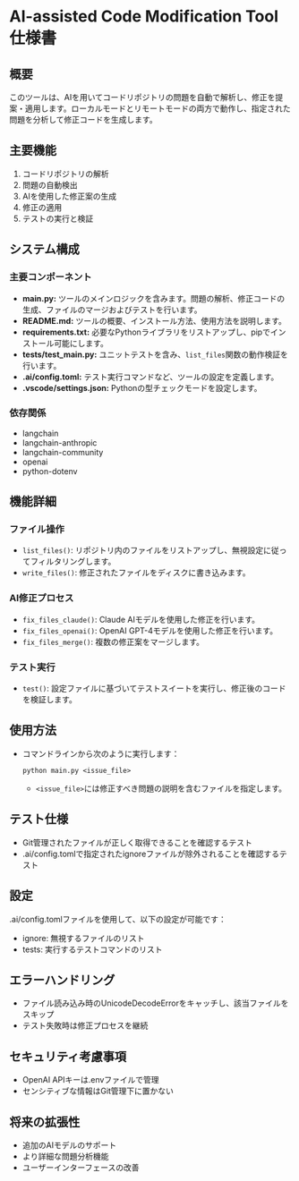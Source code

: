 # AI-assisted Code Modification Tool 仕様書

## 概要

このツールは、AIを用いてコードリポジトリの問題を自動で解析し、修正を提案・適用します。ローカルモードとリモートモードの両方で動作し、指定された問題を分析して修正コードを生成します。

## 主要機能

1. コードリポジトリの解析
2. 問題の自動検出
3. AIを使用した修正案の生成
4. 修正の適用
5. テストの実行と検証

## システム構成

### 主要コンポーネント

- **main.py:** ツールのメインロジックを含みます。問題の解析、修正コードの生成、ファイルのマージおよびテストを行います。
- **README.md:** ツールの概要、インストール方法、使用方法を説明します。
- **requirements.txt:** 必要なPythonライブラリをリストアップし、pipでインストール可能にします。
- **tests/test_main.py:** ユニットテストを含み、`list_files`関数の動作検証を行います。
- **.ai/config.toml:** テスト実行コマンドなど、ツールの設定を定義します。
- **.vscode/settings.json:** Pythonの型チェックモードを設定します。

### 依存関係

- langchain
- langchain-anthropic
- langchain-community
- openai
- python-dotenv

## 機能詳細

### ファイル操作

- `list_files()`: リポジトリ内のファイルをリストアップし、無視設定に従ってフィルタリングします。
- `write_files()`: 修正されたファイルをディスクに書き込みます。

### AI修正プロセス

- `fix_files_claude()`: Claude AIモデルを使用した修正を行います。
- `fix_files_openai()`: OpenAI GPT-4モデルを使用した修正を行います。
- `fix_files_merge()`: 複数の修正案をマージします。

### テスト実行

- `test()`: 設定ファイルに基づいてテストスイートを実行し、修正後のコードを検証します。

## 使用方法

- コマンドラインから次のように実行します：
  ```
  python main.py <issue_file>
  ```
  - `<issue_file>`には修正すべき問題の説明を含むファイルを指定します。

## テスト仕様

- Git管理されたファイルが正しく取得できることを確認するテスト
- .ai/config.tomlで指定されたignoreファイルが除外されることを確認するテスト

## 設定

.ai/config.tomlファイルを使用して、以下の設定が可能です：

- ignore: 無視するファイルのリスト
- tests: 実行するテストコマンドのリスト

## エラーハンドリング

- ファイル読み込み時のUnicodeDecodeErrorをキャッチし、該当ファイルをスキップ
- テスト失敗時は修正プロセスを継続

## セキュリティ考慮事項

- OpenAI APIキーは.envファイルで管理
- センシティブな情報はGit管理下に置かない

## 将来の拡張性

- 追加のAIモデルのサポート
- より詳細な問題分析機能
- ユーザーインターフェースの改善
